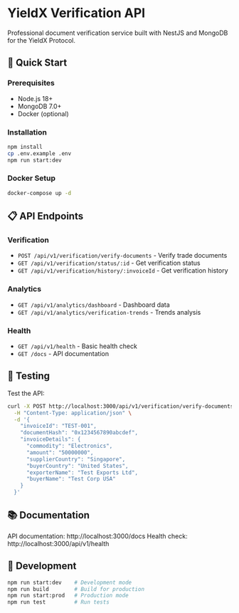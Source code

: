# YieldX Verification API

Professional document verification service built with NestJS and MongoDB for the YieldX Protocol.

## 🚀 Quick Start

### Prerequisites
- Node.js 18+
- MongoDB 7.0+
- Docker (optional)

### Installation
```bash
npm install
cp .env.example .env
npm run start:dev
```

### Docker Setup
```bash
docker-compose up -d
```

## 📋 API Endpoints

### Verification
- `POST /api/v1/verification/verify-documents` - Verify trade documents
- `GET /api/v1/verification/status/:id` - Get verification status
- `GET /api/v1/verification/history/:invoiceId` - Get verification history

### Analytics
- `GET /api/v1/analytics/dashboard` - Dashboard data
- `GET /api/v1/analytics/verification-trends` - Trends analysis

### Health
- `GET /api/v1/health` - Basic health check
- `GET /docs` - API documentation

## 🧪 Testing

Test the API:
```bash
curl -X POST http://localhost:3000/api/v1/verification/verify-documents \
  -H "Content-Type: application/json" \
  -d '{
    "invoiceId": "TEST-001",
    "documentHash": "0x1234567890abcdef",
    "invoiceDetails": {
      "commodity": "Electronics",
      "amount": "50000000",
      "supplierCountry": "Singapore",
      "buyerCountry": "United States",
      "exporterName": "Test Exports Ltd",
      "buyerName": "Test Corp USA"
    }
  }'
```

## 📚 Documentation

API documentation: http://localhost:3000/docs
Health check: http://localhost:3000/api/v1/health

## 🔧 Development

```bash
npm run start:dev    # Development mode
npm run build        # Build for production
npm run start:prod   # Production mode
npm run test         # Run tests
```
